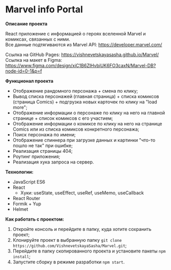 # Marvel info Portal

__Описание проекта__

React приложение с информацией о героях вселенной Marvel и комиксах, связанных с ними.   
Все данные подтягиваются из Marvel API: https://developer.marvel.com/

Ссылка на GitHub Pages: https://vishnevetskayasasha.github.io/Marvel/   
Ссылка на макет в Figma: https://www.figma.com/design/xiC1B6ZlHvbiUK6FO3caxN/Marvel-DB?node-id=0-1&p=f 

__Функционал проекта__
* Отображение рандомного персонажа + смена по клику;
* Вывод списка персонажей (главная страница) + списка комиксов (страница Comics) + подгрузка новых карточек по клику на "load more";
* Отображение информации о персонаже по клику на него на главной странице + список комиксов с его участием;
* Отображение информации о комиксе по клику на него на странице Comics или из списка комиксов конкретного персонажа;
* Поиск персонажа по имени; 
* Отображение спиннера при загрузке данных и картинки "что-то пошло не так" при ошибке;
* Реализация страницы 404;
* Роутинг приложения;
* Реализация хука запроса на сервер.

__Технологии:__
* JavaScript ES6
* React
  * Хуки: useState, useEffect, useRef, useMemo, useCallback
* React Router
* Formik + Yup
* Helmet

__Как работать с проектом:__
1. Откройте консоль и перейдите в папку, куда хотите сохранить проект;
2. Клонируйте проект в выбранную папку `git clone https://github.com/VishnevetskayaSasha/Marvel.git`;
3. Перейдите в папку скопированного проекта и установите пакеты `npm install`;
4. Запустите сборку в режиме разработки `npm start`.

